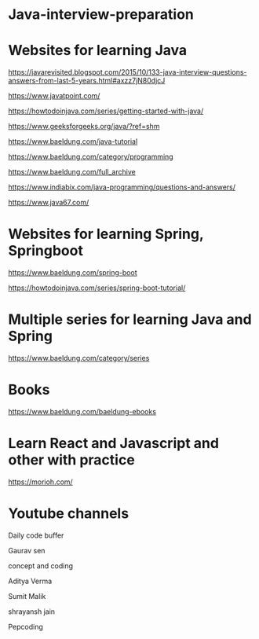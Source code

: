 # Java-interview-preparation



#  Websites for learning Java
   https://javarevisited.blogspot.com/2015/10/133-java-interview-questions-answers-from-last-5-years.html#axzz7jN80djcJ
	
   https://www.javatpoint.com/
	
   https://howtodoinjava.com/series/getting-started-with-java/
	
   https://www.geeksforgeeks.org/java/?ref=shm
	
   https://www.baeldung.com/java-tutorial

   https://www.baeldung.com/category/programming
	
   https://www.baeldung.com/full_archive
	
   https://www.indiabix.com/java-programming/questions-and-answers/
	
   https://www.java67.com/
	
   
   
#  Websites for learning Spring, Springboot   
   https://www.baeldung.com/spring-boot
	
   https://howtodoinjava.com/series/spring-boot-tutorial/
   
#  Multiple series for learning Java and Spring
   https://www.baeldung.com/category/series
   
   
# Books
  https://www.baeldung.com/baeldung-ebooks
  
# Learn React and Javascript and other with practice
  https://morioh.com/
  
# Youtube channels
  Daily code buffer
  
  Gaurav sen  
  
  concept and coding
  
  Aditya Verma
  
  Sumit Malik
  
  shrayansh jain
  
  Pepcoding
  
